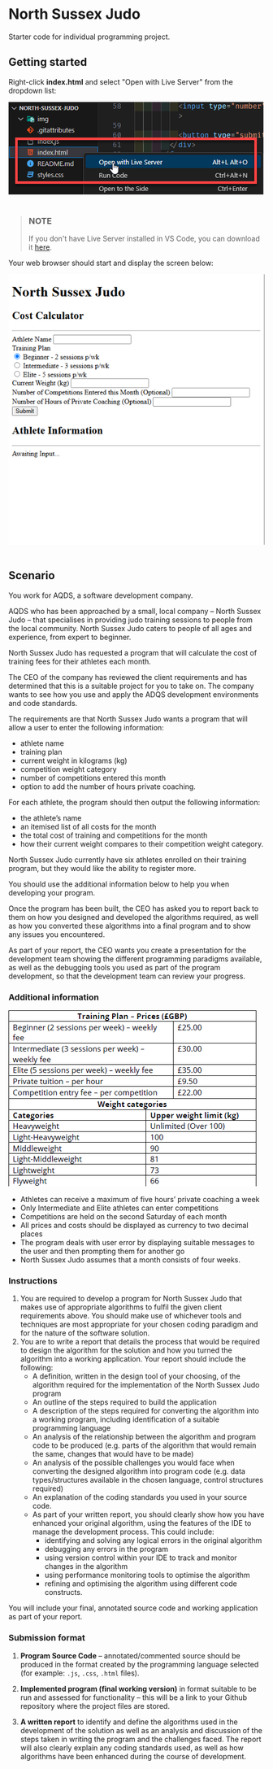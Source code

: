 # North Sussex Judo

Starter code for individual programming project.

## Getting started

Right-click **index.html** and select "Open with Live Server" from the dropdown list:

<img src="img/start-live-server.png" alt="Start Live Server" style="margin-bottom: 16px"/>

> ### NOTE
>
> If you don't have Live Server installed in VS Code, you can download it [here](https://marketplace.visualstudio.com/items?itemName=ritwickdey.LiveServer).

Your web browser should start and display the screen below:

<img src="img/first-screen.png" alt="App Screenshot" style="margin-bottom: 16px"/>

## Scenario

You work for AQDS, a software development company.

AQDS who has been approached by a small, local company – North Sussex Judo – that specialises in providing judo training sessions to people from the local community. North Sussex Judo caters to people of all ages and experience, from expert to beginner.

North Sussex Judo has requested a program that will calculate the cost of training fees for their athletes each month.

The CEO of the company has reviewed the client requirements and has determined that this is a suitable project for you to take on. The company wants to see how you use and apply the ADQS development environments and code standards.

The requirements are that North Sussex Judo wants a program that will allow a user to enter the following information:

- athlete name
- training plan
- current weight in kilograms (kg)
- competition weight category
- number of competitions entered this month
- option to add the number of hours private coaching.

For each athlete, the program should then output the following information:

- the athlete’s name
- an itemised list of all costs for the month
- the total cost of training and competitions for the month
- how their current weight compares to their competition weight category.

North Sussex Judo currently have six athletes enrolled on their training program, but they would like the ability to register more.

You should use the additional information below to help you when developing your program.

Once the program has been built, the CEO has asked you to report back to them on how you designed and developed the algorithms required, as well as how you converted these algorithms into a final program and to show any issues you encountered.

As part of your report, the CEO wants you create a presentation for the development team showing the different programming paradigms available, as well as the debugging tools you used as part of the program development, so that the development team can review your progress.

### Additional information

<img src="img/additional-information-table.png" alt="Additional information table" />

- Athletes can receive a maximum of five hours’ private coaching a week
- Only Intermediate and Elite athletes can enter competitions
- Competitions are held on the second Saturday of each month
- All prices and costs should be displayed as currency to two decimal places
- The program deals with user error by displaying suitable messages to the user and then prompting them for another go
- North Sussex Judo assumes that a month consists of four weeks.

### Instructions

1. You are required to develop a program for North Sussex Judo that makes use of appropriate algorithms to fulfil the given client requirements above. You should make use of whichever tools and techniques are most appropriate for your chosen coding paradigm and for the nature of the software solution.
2. You are to write a report that details the process that would be required to design the algorithm for the solution and how you turned the algorithm into a working application. Your report should include the following:
   - A definition, written in the design tool of your choosing, of the algorithm required for the implementation of the North Sussex Judo program
   - An outline of the steps required to build the application
   - A description of the steps required for converting the algorithm into a working program, including identification of a suitable programming language
   - An analysis of the relationship between the algorithm and program code to be produced (e.g. parts of the algorithm that would remain the same, changes that would have to be made)
   - An analysis of the possible challenges you would face when converting the designed algorithm into program code (e.g. data types/structures available in the chosen language, control structures required)
   - An explanation of the coding standards you used in your source code.
   - As part of your written report, you should clearly show how you have enhanced your original algorithm, using the features of the IDE to manage the development process. This could include:
     - identifying and solving any logical errors in the original algorithm
     - debugging any errors in the program
     - using version control within your IDE to track and monitor changes in the algorithm
     - using performance monitoring tools to optimise the algorithm
     - refining and optimising the algorithm using different code constructs.

You will include your final, annotated source code and working application as part of your report.

### Submission format

1. **Program Source Code** – annotated/commented source should be produced in the format created by the programming language selected (for example: `.js`, `.css`, `.html` files).

2. **Implemented program (final working version)** in format suitable to be run and assessed for functionality – this will be a link to your Github repository where the project files are stored.

3. **A written report** to identify and define the algorithms used in the development of the solution as well as an analysis and discussion of the steps taken in writing the program and the challenges faced. The report will also clearly explain any coding standards used, as well as how algorithms have been enhanced during the course of development.

